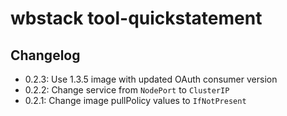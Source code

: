 # wbstack tool-quickstatement

## Changelog

- 0.2.3: Use 1.3.5 image with updated OAuth consumer version
- 0.2.2: Change service from `NodePort` to `ClusterIP`
- 0.2.1: Change image pullPolicy values to `IfNotPresent`